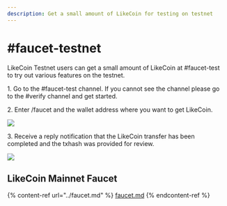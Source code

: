 ```yaml
---
description: Get a small amount of LikeCoin for testing on testnet
---
```


# #faucet-testnet

LikeCoin Testnet users can get a small amount of LikeCoin at #faucet-test to try out various features on the testnet.

1\. Go to the #faucet-test channel. If you cannot see the channel please go to the #verify channel and get started.

2\. Enter /faucet and the wallet address where you want to get LikeCoin.

![](<../../.gitbook/assets/faucet-test 1.png>)

3\. Receive a reply notification that the LikeCoin transfer has been completed and the txhash was provided for review.

![](<../../.gitbook/assets/faucet-test 2.png>)

## LikeCoin Mainnet Faucet

{% content-ref url="../faucet.md" %}
[faucet.md](../faucet.md)
{% endcontent-ref %}
